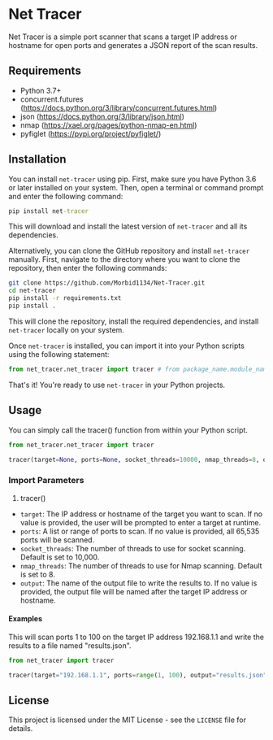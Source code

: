 # Net Tracer

Net Tracer is a simple port scanner that scans a target IP address or hostname for open ports and generates a JSON report of the scan results.

## Requirements

- Python 3.7+
- concurrent.futures (https://docs.python.org/3/library/concurrent.futures.html)
- json (https://docs.python.org/3/library/json.html)
- nmap (https://xael.org/pages/python-nmap-en.html)
- pyfiglet (https://pypi.org/project/pyfiglet/)

## Installation

You can install `net-tracer` using pip. First, make sure you have Python 3.6 or later installed on your system. Then, open a terminal or command prompt and enter the following command:
```cmd
pip install net-tracer
```

This will download and install the latest version of `net-tracer` and all its dependencies.

Alternatively, you can clone the GitHub repository and install `net-tracer` manually. First, navigate to the directory where you want to clone the repository, then enter the following commands:
```bash
git clone https://github.com/Morbid1134/Net-Tracer.git
cd net-tracer
pip install -r requirements.txt
pip install .
```

This will clone the repository, install the required dependencies, and install `net-tracer` locally on your system.

Once `net-tracer` is installed, you can import it into your Python scripts using the following statement:
```python
from net_tracer.net_tracer import tracer # from package_name.module_name import function_name
```

That's it! You're ready to use `net-tracer` in your Python projects.

## Usage

You can simply call the tracer() function from within your Python script.
```python
from net_tracer.net_tracer import tracer

tracer(target=None, ports=None, socket_threads=10000, nmap_threads=8, output=None)
```

### Import Parameters
1. tracer()
- `target`: The IP address or hostname of the target you want to scan. If no value is provided, the user will be prompted to enter a target at runtime.
- `ports`: A list or range of ports to scan. If no value is provided, all 65,535 ports will be scanned.
- `socket_threads`: The number of threads to use for socket scanning. Default is set to 10,000.
- `nmap_threads`: The number of threads to use for Nmap scanning. Default is set to 8.
- `output`: The name of the output file to write the results to. If no value is provided, the output file will be named after the target IP address or hostname.

#### Examples

This will scan ports 1 to 100 on the target IP address 192.168.1.1 and write the results to a file named "results.json".
```python
from net_tracer import tracer

tracer(target="192.168.1.1", ports=range(1, 100), output="results.json")
```
  
## License

This project is licensed under the MIT License - see the `LICENSE` file for details.
